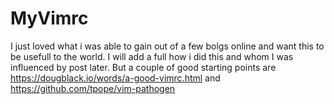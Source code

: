 # MyVimrc
I just loved what i was able to gain out of a few bolgs online and want this to be usefull to the world. I will add a full how i did this and whom I was influenced by post later. But a couple of good starting points are https://dougblack.io/words/a-good-vimrc.html and https://github.com/tpope/vim-pathogen
